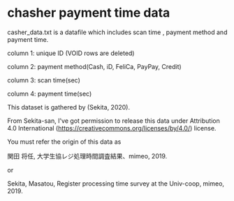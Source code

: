 # chasher payment time data
casher_data.txt is a datafile which includes scan time , payment method and payment time. 

column 1:  unique ID (VOID rows are deleted)

column 2:  payment method(Cash, iD, FeliCa, PayPay, Credit)

column 3:  scan time(sec)

column 4:  payment time(sec)


This dataset is gathered by (Sekita, 2020).

From Sekita-san, I've got permission to release this data under Attribution 4.0 International (https://creativecommons.org/licenses/by/4.0/) license.

You must refer the origin of this data as

関田 将任, 大学生協レジ処理時間調査結果、mimeo, 2019.

or 

Sekita, Masatou, Register processing time survey at the Univ-coop, mimeo, 2019.
